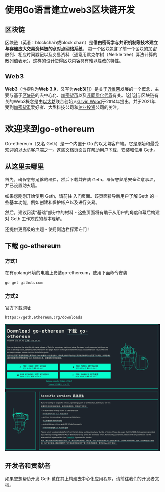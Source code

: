 # 使用Go语言建立web3区块链开发

## 区块链

区块链（英语：blockchain或block chain）是**借由密码学与共识机制等技术建立与存储庞大交易资料链的点对点网络系统**。 每一个区块包含了前一个区块的加密散列、相应时间戳记以及交易资料（通常用默克尔树（Merkle tree）算法计算的散列值表示），这样的设计使得区块内容具有难以篡改的特性。

## Web3

**Web3**（也被称为**Web 3.0**，又写为**web3**[[1\]](https://zh.wikipedia.org/wiki/Web3#cite_note-1)）是关于[万维网](https://zh.wikipedia.org/wiki/全球資訊網)发展的一个概念，主要与基于[区块链](https://zh.wikipedia.org/wiki/区块链)的去中心化、[加密货币](https://zh.wikipedia.org/wiki/加密貨幣)以及[非同质化代币](https://zh.wikipedia.org/wiki/非同質化代幣)有关。[[2\]](https://zh.wikipedia.org/wiki/Web3#cite_note-Bloomberg_2021_Jack_Dorsey-2)[[3\]](https://zh.wikipedia.org/wiki/Web3#cite_note-3)与区块链有关的Web3概念是由[以太坊](https://zh.wikipedia.org/wiki/以太坊)联合创始人[Gavin Wood](https://zh.wikipedia.org/w/index.php?title=Gavin_Wood&action=edit&redlink=1)于2014年提出，并于2021年受到[加密货币](https://zh.wikipedia.org/wiki/加密貨幣)爱好者、大型科技公司和[创业投资](https://zh.wikipedia.org/wiki/創業投資)公司的关注。



# 欢迎来到go-ethereum

Go-ethereum（又名 Geth）是一个内置于 Go 的以太坊客户端。它是原始和最受欢迎的以太坊客户端之一。这些文档页面旨在帮助用户下载、安装和使用 Geth。

## 从这里去哪里

首先，确保您有足够的硬件，然后下载并安装 Geth。确保您熟悉安全注意事项，并已设置防火墙。

如果您刚刚开始使用 Geth，请前往 入门页面。该页面指导新用户了解 Geth 的一些基本功能，例如创建和保护帐户以及进行交易。

然后，建议阅读“基础”部分中的材料 - 这些页面将有助于从用户的角度和幕后构建对 Geth 工作方式的基本理解。

还提供更高级的主题 - 使用侧边栏探索它们！

## 下载 go-ethereum

### 方式1

在有golang环境的电脑上安装go-ethereum，使用下面命令安装

```python
go get github.com
```



### 方式2

官方下载网址

```shell
https://geth.ethereum.org/downloads
```

![image-20240726175704291](./assets/image-20240726175704291.png)

## 开发者和贡献者

如果您想帮助开发 Geth 或在其上构建去中心化应用程序，请前往我们的开发者文档。